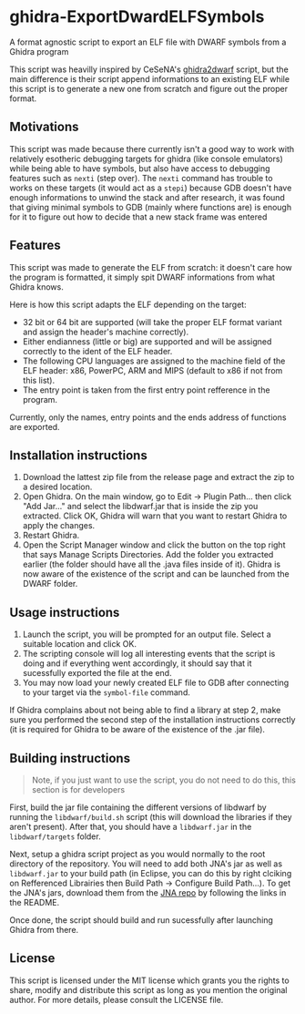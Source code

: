 # ghidra-ExportDwardELFSymbols
A format agnostic script to export an ELF file with DWARF symbols from a Ghidra program

This script was heavilly inspired by CeSeNA's [ghidra2dwarf](https://github.com/cesena/ghidra2dwarf) script, but the main difference is their script append informations to an existing ELF while this script is to generate a new one from scratch and figure out the proper format.

## Motivations
This script was made because there currently isn't a good way to work with relatively esotheric debugging targets for ghidra (like console emulators) while being able to have symbols, but also have access to debugging features such as `nexti` (step over). The `nexti` command has trouble to works on these targets (it would act as a `stepi`) because GDB doesn't have enough informations to unwind the stack and after research, it was found that giving minimal symbols to GDB (mainly where functions are) is enough for it to figure out how to decide that a new stack frame was entered

## Features
This script was made to generate the ELF from scratch: it doesn't care how the program is formatted, it simply spit DWARF informations from what Ghidra knows.

Here is how this script adapts the ELF depending on the target:
- 32 bit or 64 bit are supported (will take the proper ELF format variant and assign the header's machine correctly).
- Either endianness (little or big) are supported and will be assigned correctly to the ident of the ELF header.
- The following CPU languages are assigned to the machine field of the ELF header: x86, PowerPC, ARM and MIPS (default to x86 if not from this list).
- The entry point is taken from the first entry point refference in the program.

Currently, only the names, entry points and the ends address of functions are exported. 

## Installation instructions
1. Download the lattest zip file  from the release page and extract the zip to a desired location.
2. Open Ghidra. On the main window, go to Edit -> Plugin Path... then click "Add Jar..." and select the libdwarf.jar that is inside the zip you extracted. Click OK, Ghidra will warn that you want to restart Ghidra to apply the changes.
3. Restart Ghidra.
4. Open the Script Manager window and click the button on the top right that says Manage Scripts Directories. Add the folder you extracted earlier (the folder should have all the .java files inside of it). Ghidra is now aware of the existence of the script and can be launched from the DWARF folder.

## Usage instructions
1. Launch the script, you will be prompted for an output file. Select a suitable location and click OK.
2. The scripting console will log all interesting events that the script is doing and if everything went accordingly, it should say that it sucessfully exported the file at the end.
3. You may now load your newly created ELF file to GDB after connecting to your target via the `symbol-file` command.

If Ghidra complains about not being able to find a library at step 2, make sure you performed the second step of the installation instructions correctly (it is required for Ghidra to be aware of the existence of the .jar file).

## Building instructions
> Note, if you just want to use the script, you do not need to do this, this section is for developers

First, build the jar file containing the different versions of libdwarf by running the `libdwarf/build.sh` script (this will download the libraries if they aren't present). After that, you should have a `libdwarf.jar` in the `libdwarf/targets` folder.

Next, setup a ghidra script project as you would normally to the root directory of the repository. You will need to add both JNA's jar as well as `libdwarf.jar` to your build path (in Eclipse, you can do this by right clciking on Refferenced Librairies then Build Path -> Configure Build Path...). To get the JNA's jars, download them from the [JNA repo](https://github.com/java-native-access/jna) by following the links in the README.

Once done, the script should build and run sucessfully after launching Ghidra from there.

## License
This script is licensed under the MIT license which grants you the rights to share, modify and distribute this script as long as you mention the original author. For more details, please consult the LICENSE file.

